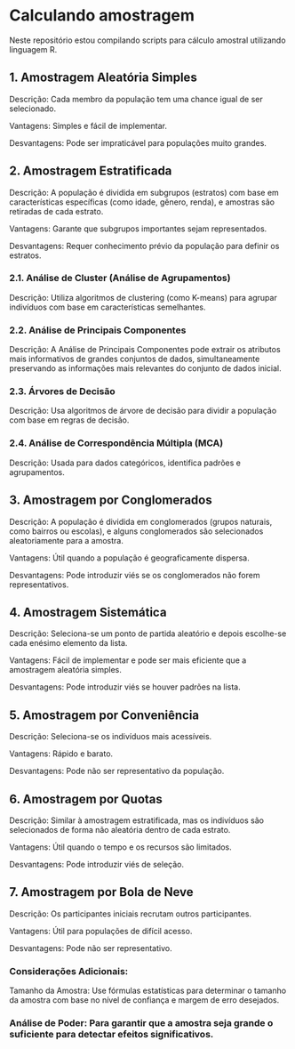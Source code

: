 # Calculando amostragem

Neste repositório estou compilando scripts para cálculo amostral utilizando linguagem R.

## 1. Amostragem Aleatória Simples
Descrição: Cada membro da população tem uma chance igual de ser selecionado.

Vantagens: Simples e fácil de implementar.

Desvantagens: Pode ser impraticável para populações muito grandes.

## 2. Amostragem Estratificada
Descrição: A população é dividida em subgrupos (estratos) com base em características específicas (como idade, gênero, renda), e amostras são retiradas de cada estrato.

Vantagens: Garante que subgrupos importantes sejam representados.

Desvantagens: Requer conhecimento prévio da população para definir os estratos.

### 2.1. Análise de Cluster (Análise de Agrupamentos)
Descrição: Utiliza algoritmos de clustering (como K-means) para agrupar indivíduos com base em características semelhantes.

### 2.2. Análise de Principais Componentes
Descrição: A Análise de Principais Componentes pode extrair os atributos mais informativos de grandes conjuntos de dados, simultaneamente preservando as informações mais relevantes do conjunto de dados inicial.

### 2.3. Árvores de Decisão
Descrição: Usa algoritmos de árvore de decisão para dividir a população com base em regras de decisão.

### 2.4. Análise de Correspondência Múltipla (MCA)
Descrição: Usada para dados categóricos, identifica padrões e agrupamentos.

## 3. Amostragem por Conglomerados
Descrição: A população é dividida em conglomerados (grupos naturais, como bairros ou escolas), e alguns conglomerados são selecionados aleatoriamente para a amostra.

Vantagens: Útil quando a população é geograficamente dispersa.

Desvantagens: Pode introduzir viés se os conglomerados não forem representativos.

## 4. Amostragem Sistemática
Descrição: Seleciona-se um ponto de partida aleatório e depois escolhe-se cada enésimo elemento da lista.

Vantagens: Fácil de implementar e pode ser mais eficiente que a amostragem aleatória simples.

Desvantagens: Pode introduzir viés se houver padrões na lista.

## 5. Amostragem por Conveniência
Descrição: Seleciona-se os indivíduos mais acessíveis.

Vantagens: Rápido e barato.

Desvantagens: Pode não ser representativo da população.

## 6. Amostragem por Quotas
Descrição: Similar à amostragem estratificada, mas os indivíduos são selecionados de forma não aleatória dentro de cada estrato.

Vantagens: Útil quando o tempo e os recursos são limitados.

Desvantagens: Pode introduzir viés de seleção.

## 7. Amostragem por Bola de Neve
Descrição: Os participantes iniciais recrutam outros participantes.

Vantagens: Útil para populações de difícil acesso.

Desvantagens: Pode não ser representativo.

### Considerações Adicionais:
Tamanho da Amostra: Use fórmulas estatísticas para determinar o tamanho da amostra com base no nível de confiança e margem de erro desejados.

### Análise de Poder: Para garantir que a amostra seja grande o suficiente para detectar efeitos significativos.


